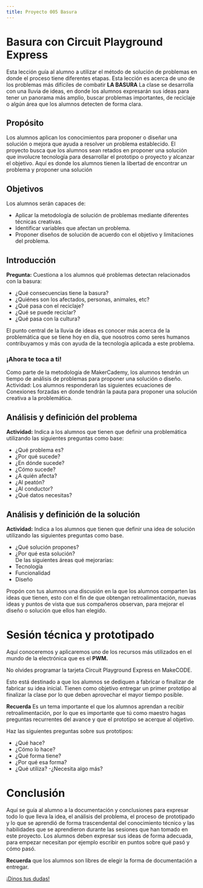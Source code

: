 ```yaml
---
title: Proyecto 005 Basura
---
```


# Basura con Circuit Playground Express

Esta lección guía al alumno a utilizar el método de solución de problemas en donde el proceso tiene diferentes etapas. Esta lección es acerca de uno de los problemas más difíciles de combatir **LA BASURA** La clase se desarrolla con una lluvia de ideas, en donde los alumnos expresarán sus ideas para tener un panorama más amplio, buscar problemas importantes, de reciclaje o algún área que los alumnos detecten de forma clara.

## Propósito
Los alumnos aplican los conocimientos para proponer o diseñar una solución o mejora que ayuda a resolver un problema establecido. El proyecto busca que los alumnos sean retados en proponer una solución que involucre tecnología para desarrollar el prototipo o proyecto y alcanzar el objetivo. Aquí es donde los alumnos tienen la libertad de encontrar un problema y proponer una solución

## Objetivos
Los alumnos serán capaces de: 
- Aplicar la metodología de solución de problemas mediante diferentes técnicas creativas. 
- Identificar variables que afectan un problema. 
- Proponer diseños de solución de acuerdo con el objetivo y limitaciones del problema.

## Introducción
**Pregunta:** Cuestiona a los alumnos qué problemas detectan relacionados con la basura:
- ¿Qué consecuencias tiene la basura?
- ¿Quiénes son los afectados, personas, animales, etc?
- ¿Qué pasa con el reciclaje?
- ¿Qué se puede reciclar?
- ¿Qué pasa con la cultura? 

El punto central de la lluvia de ideas es conocer más acerca de la problemática que se tiene hoy en día, que nosotros como seres humanos contribuyamos y más con ayuda de la tecnología aplicada a este problema.

### ¡Ahora te toca a ti!
Como parte de la metodología de MakerCademy, los alumnos tendrán un tiempo de análisis de problemas para proponer una solución o diseño. 
Actividad: Los alumnos responderań las siguientes ecuaciones de Conexiones forzadas en donde tendrán la pauta para proponer una solución creativa a la problemática.

## Análisis y definición del problema
**Actividad:** Indica a los alumnos que tienen que definir una problemática utilizando las siguientes preguntas como base:
- ¿Qué problema es? 
- ¿Por qué sucede? 
- ¿En dónde sucede? 
- ¿Cómo sucede? 
- ¿A quién afecta? 
- ¿Al peatón? 
- ¿Al conductor? 
- ¿Qué datos necesitas?

## Análisis y definición de la solución
**Actividad:** Indica a los alumnos que tienen que definir una idea de solución utilizando las siguientes preguntas como base. 
- ¿Qué solución propones?
- ¿Por qué esta solución?   
De las siguientes áreas qué mejorarías:      
- Tecnología      
- Funcionalidad      
- Diseño

Propón con tus alumnos una discusión en la que los alumnos comparten las ideas que tienen, esto con el fin de que obtengan retroalimentación, nuevas ideas y puntos de vista que sus compañeros observan, para mejorar el diseño o solución que ellos han elegido.

# Sesión técnica y prototipado
Aquí conoceremos y aplicaremos uno de los recursos más utilizados en el mundo de la electrónica que es el **PWM.**

No olvides programar la tarjeta Circuit Playground Express en MakeCODE.

Esto está destinado a que los alumnos se dediquen a fabricar o finalizar de fabricar su idea inicial. Tienen como objetivo entregar un primer prototipo al finalizar la clase por lo que deben aprovechar el mayor tiempo posible.

**Recuerda** Es un tema importante el que los alumnos aprendan a recibir retroalimentación, por lo que  es importante que tú como maestro hagas preguntas recurrentes del avance y que el prototipo se acerque al objetivo.

Haz las siguientes preguntas sobre sus prototipos:
- ¿Qué hace? 
- ¿Cómo lo hace? 
- ¿Qué forma tiene? 
- ¿Por qué esa forma? 
- ¿Qué utiliza? 
-¿Necesita algo más?

# Conclusión

Aquí se guía al alumno a la documentación y conclusiones para expresar todo lo que lleva la idea, el análisis del problema, el proceso de prototipado y lo que se aprendió de forma trascendental del conocimiento técnico y las habilidades que se aprendieron durante las sesiones que han tomado en este proyecto. Los alumnos deben expresar sus ideas de forma adecuada, para empezar necesitan por ejemplo escribir en puntos sobre qué pasó y cómo pasó.

**Recuerda** que los alumnos son libres de elegir la forma de documentación a entregar.

<a class="btn btn-primary" target="_blank" href="http://www.makermex.com/forum/makercademy-124">¡Dinos tus dudas!</a>
